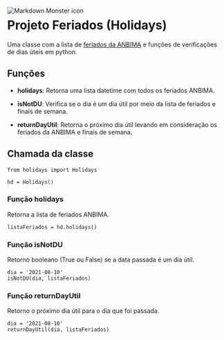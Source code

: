 <img src="https://files.realpython.com/media/How-to-Use-Python-datetime-With-Examples_Watermarked.229e4cd65ec7.jpg"
     alt="Markdown Monster icon"
     style="float: left; margin-right: 10px;" />
     
# Projeto Feriados (Holidays)

Uma classe com a lista de [feriados da ANBIMA](https://www.anbima.com.br/feriados/feriados.asp) e funções de verificações de dias úteis em python.



## Funções

  - **holidays**: 
  Retorna uma lista datetime com todos os feriados ANBIMA.

  - **isNotDU**: 
  Verifica se o dia é um dia útil por meio da lista de feriados e finais de semana.

  - **returnDayUtil**: 
  Retorna o próximo dia útil levando em consideração os feriados da ANBIMA e finais de semana.


## Chamada da classe

```
from holidays import Holidays

hd = Holidays()
```

### Função holidays
Retorna a lista de feriados ANBIMA.

```
listaFeriados = hd.holidays()
```
### Função isNotDU
Retorno booleano (True ou False) se a data passada é um dia útil.

```
dia = '2021-08-10'
isNotDU(dia, listaFeriados)
```
### Função returnDayUtil
Retorno o próximo dia útil para o dia que foi passada.

```
dia = '2021-08-10'
returnDayUtil(dia, listaFeriados)
```
